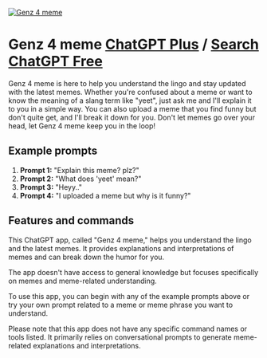 
[![Genz 4 meme](https://files.oaiusercontent.com/file-m64BWxDs6cs9o6xYn33ujZe1?se=2123-10-13T21%3A41%3A58Z&sp=r&sv=2021-08-06&sr=b&rscc=max-age%3D31536000%2C%20immutable&rscd=attachment%3B%20filename%3D90ba2a5d-c6c8-4e78-8937-12afc91047b8.png&sig=9tkbKzmgTgbTqOqYfNbilDh5yIsgYw/DYCi95iEd3p0%3D)](https://chat.openai.com/g/g-OCOyXYJjW-genz-4-meme)

# Genz 4 meme [ChatGPT Plus](https://chat.openai.com/g/g-OCOyXYJjW-genz-4-meme) / [Search ChatGPT Free](https://gptcall.net/index.html#/?search=Genz%204%20meme)

Genz 4 meme is here to help you understand the lingo and stay updated with the latest memes. Whether you're confused about a meme or want to know the meaning of a slang term like "yeet", just ask me and I'll explain it to you in a simple way. You can also upload a meme that you find funny but don't quite get, and I'll break it down for you. Don't let memes go over your head, let Genz 4 meme keep you in the loop!

## Example prompts

1. **Prompt 1:** "Explain this meme? plz?"
2. **Prompt 2:** "What does 'yeet' mean?"
3. **Prompt 3:** "Heyy.."
4. **Prompt 4:** "I uploaded a meme but why is it funny?"

## Features and commands

This ChatGPT app, called "Genz 4 meme," helps you understand the lingo and the latest memes. It provides explanations and interpretations of memes and can break down the humor for you.

The app doesn't have access to general knowledge but focuses specifically on memes and meme-related understanding.

To use this app, you can begin with any of the example prompts above or try your own prompt related to a meme or meme phrase you want to understand.

Please note that this app does not have any specific command names or tools listed. It primarily relies on conversational prompts to generate meme-related explanations and interpretations.


